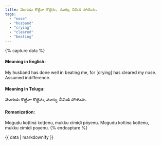 ```yaml
---
title: మొగుడు కొట్టినా కొట్టెను, ముక్కు చీమిడి పోయెను.
tags:
  - "nose"
  - "husband"
  - "crying"
  - "cleared"
  - "beating"
---
```


{% capture data %}
#### Meaning in English:
My husband has done well in beating me, for [crying] has cleared my nose.
Assumed indifference.

#### Meaning in Telugu:
మొగుడు కొట్టినా కొట్టెను, ముక్కు చీమిడి పోయెను.

#### Romanization:
Moguḍu koṭṭinā koṭṭenu, mukku cīmiḍi pōyenu.
Mogudu kottina kottenu, mukku cimidi poyenu.
{% endcapture %}

{{ data | markdownify }}

